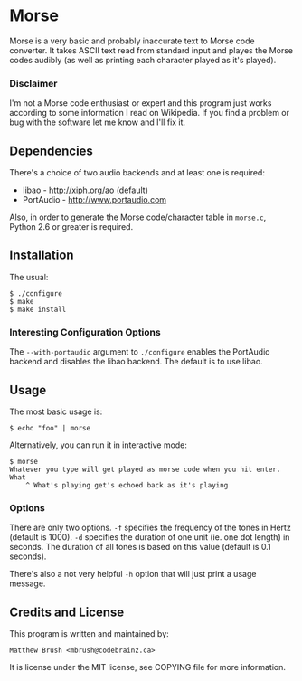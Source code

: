 Morse
=====

Morse is a very basic and probably inaccurate text to Morse code converter.
It takes ASCII text read from standard input and playes the Morse codes
audibly (as well as printing each character played as it's played).

### Disclaimer

I'm not a Morse code enthusiast or expert and this program just works
according to some information I read on Wikipedia. If you find a problem or
bug with the software let me know and I'll fix it.

Dependencies
------------

There's a choice of two audio backends and at least one is required:

* libao - http://xiph.org/ao (default)
* PortAudio - http://www.portaudio.com

Also, in order to generate the Morse code/character table in `morse.c`,
Python 2.6 or greater is required.

Installation
------------

The usual:

    $ ./configure
    $ make
    $ make install

### Interesting Configuration Options

The `--with-portaudio` argument to `./configure` enables the PortAudio
backend and disables the libao backend. The default is to use libao.

Usage
-----

The most basic usage is:

    $ echo "foo" | morse

Alternatively, you can run it in interactive mode:

    $ morse
    Whatever you type will get played as morse code when you hit enter.
    What
        ^ What's playing get's echoed back as it's playing

### Options

There are only two options. `-f` specifies the frequency of the tones in
Hertz (default is 1000). `-d` specifies the duration of one unit (ie. one
dot length) in seconds. The duration of all tones is based on this value
(default is 0.1 seconds).

There's also a not very helpful `-h` option that will just print a usage
message.

Credits and License
-------------------

This program is written and maintained by:

    Matthew Brush <mbrush@codebrainz.ca>

It is license under the MIT license, see COPYING file for more information.
